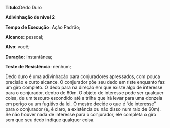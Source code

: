 **Titulo**:Dedo Duro

**Adivinhação de nível 2**

**Tempo de Execução**: Ação Padrão;

**Alcance**: pessoal;

**Alvo**: você;

**Duração**: instantânea;

**Teste de Resistência**:  nenhum;

Dedo duro é uma adivinhação para 
conjuradores apressados, com pouca precisão e curto alcance. O conjurador põe 
seu dedo em riste enquanto faz um giro 
completo. O dedo para na direção em 
que existe algo de interesse para o conjurador, dentro de 60m. O objeto de 
interesse pode ser qualquer coisa, de um 
tesouro escondido até a trilha que irá levar para uma donzela em perigo ou um 
fugitivo da lei. O mestre decide o que é 
“de interesse” para o conjurador (e, é claro, a existência ou não disso num raio de 
60m). Se não houver nada de interesse 
para o conjurador, ele completa o giro 
sem que seu dedo indique qualquer coisa.
